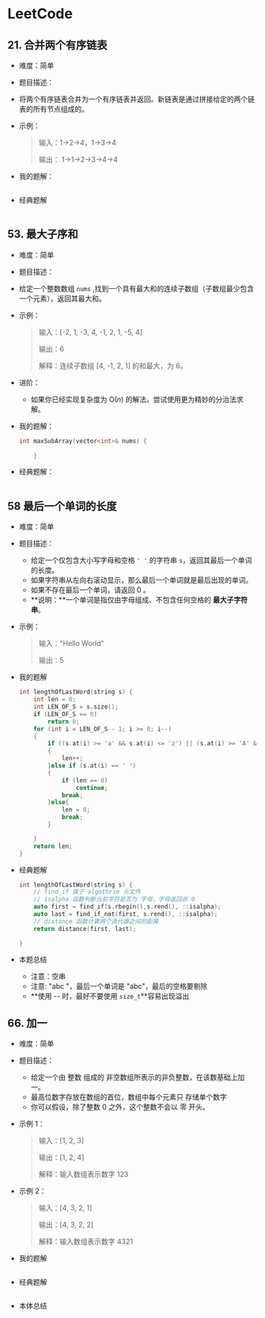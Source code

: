 # LeetCode

## 21. 合并两个有序链表

- 难度：简单
- 题目描述：
  
- 将两个有序链表合并为一个有序链表并返回。新链表是通过拼接给定的两个链表的所有节点组成的。
  
- 示例：

    > 输入：1->2->4，1->3->4
    >
    > 输出： 1->1->2->3->4->4

- 我的题解：

    ```c++
    
    ```


- 经典题解

    ```C++
    
    ```



## 53. 最大子序和

- 难度：简单
- 题目描述：
  
- 给定一个整数数组 `nums` ,找到一个具有最大和的连续子数组（子数组最少包含一个元素），返回其最大和。
  
- 示例：

    > 输入：[-2, 1, -3, 4, -1, 2, 1, -5, 4]
    >
    > 输出：6
    >
    > 解释：连续子数组 [4, -1, 2, 1] 的和最大，为 6。

- 进阶：

    - 如果你已经实现复杂度为 O(*n*) 的解法，尝试使用更为精妙的分治法求解。

- 我的题解：

    ```C++
    int maxSubArray(vector<int>& nums) {
            
        }
    ```

- 经典题解：

    ```C++
    
    ```


## 58 最后一个单词的长度

- 难度：简单

- 题目描述：

    - 给定一个仅包含大小写字母和空格 `' '` 的字符串 `s`，返回其最后一个单词的长度。
    - 如果字符串从左向右滚动显示，那么最后一个单词就是最后出现的单词。
    - 如果不存在最后一个单词，请返回 0 。
    - **说明：**一个单词是指仅由字母组成、不包含任何空格的 **最大子字符串**。

- 示例：

    > 输入："Hello World"
    >
    > 输出：5

- 我的题解

    ```C++
    int lengthOfLastWord(string s) {
        int len = 0;
        int LEN_OF_S = s.size();
        if (LEN_OF_S == 0)
            return 0;
        for (int i = LEN_OF_S - 1; i >= 0; i--)
        {
            if ((s.at(i) >= 'a' && s.at(i) <= 'z') || (s.at(i) >= 'A' && s.at(i) <= 'Z'))
            {
                len++;
            }else if (s.at(i) == ' ')
            {
                if (len == 0)
                    continue;
                break;   
            }else{
                len = 0;
                break;
            }
    
        }
        return len;
    }
    ```

- 经典题解

    ```C++
    int lengthOfLastWord(string s) {
        // find_if 属于 algothrim 头文件
        // isalpha 函数判断当前字符是否为 字母，字母返回非 0
        auto first = find_if(s.rbegin(),s.rend(), ::isalpha);
        auto last = find_if_not(first, s.rend(), ::isalpha);
        // distance 函数计算两个迭代器之间的距离
        return distance(first, last);
    
    }
    ```

- 本题总结
    - 注意：空串
    - 注意: "abc "，最后一个单词是 "abc"，最后的空格要剔除
    - **使用 -- 时，最好不要使用 `size_t`**容易出现溢出

## 66. 加一

- 难度：简单

- 题目描述：

    - 给定一个由 整数 组成的 非空数组所表示的非负整数，在该数基础上加一。
    - 最高位数字存放在数组的首位，数组中每个元素只 存储单个数字
    - 你可以假设，除了整数 0 之外，这个整数不会以 零 开头。

- 示例 1：

    > 输入：[1, 2, 3]
    >
    > 输出：[1, 2, 4]
    >
    > 解释：输入数组表示数字 123

- 示例 2：

    > 输入：[4, 3, 2, 1]
    >
    > 输出：[4, 3, 2, 2]
    >
    > 解释：输入数组表示数字 4321

- 我的题解

    ```C++
    
    ```

- 经典题解

    ```C++
    
    ```

- 本体总结